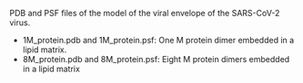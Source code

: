 PDB and PSF files of the model of the viral envelope of the SARS-CoV-2 virus.
- 1M_protein.pdb and 1M_protein.psf: One M protein dimer embedded in a lipid matrix.
- 8M_protein.pdb and 8M_protein.psf: Eight M protein dimers embedded in a lipid matrix
